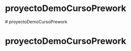 # proyectoDemoCursoPrework
                           # proyectoDemoCursoPrework
# proyectoDemoCursoPrework
